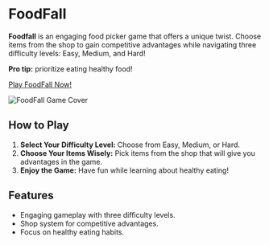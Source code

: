 # FoodFall

**Foodfall** is an engaging food picker game that offers a unique twist. Choose items from the shop to gain competitive advantages while navigating three difficulty levels: Easy, Medium, and Hard!

**Pro tip:** prioritize eating healthy food!

[Play FoodFall Now!](https://foodfall.farrukh.dev)

![FoodFall Game Cover](https://farrukh-dev-foodfall.web.app/GameCover/SocialCover-Foodfall-min.png)

## How to Play

1. **Select Your Difficulty Level:** Choose from Easy, Medium, or Hard.
2. **Choose Your Items Wisely:** Pick items from the shop that will give you advantages in the game.
3. **Enjoy the Game:** Have fun while learning about healthy eating!

## Features

- Engaging gameplay with three difficulty levels.
- Shop system for competitive advantages.
- Focus on healthy eating habits.
